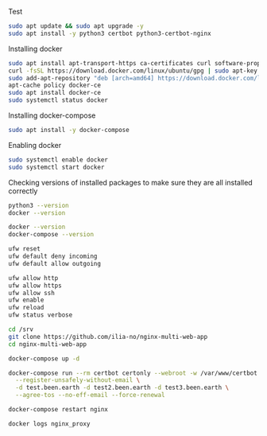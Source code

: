 Test

```bash
sudo apt update && sudo apt upgrade -y
sudo apt install -y python3 certbot python3-certbot-nginx
```

Installing docker

```bash
sudo apt install apt-transport-https ca-certificates curl software-properties-common
curl -fsSL https://download.docker.com/linux/ubuntu/gpg | sudo apt-key add -
sudo add-apt-repository "deb [arch=amd64] https://download.docker.com/linux/ubuntu focal stable"
apt-cache policy docker-ce
sudo apt install docker-ce
sudo systemctl status docker
```

Installing docker-compose
```bash
sudo apt install -y docker-compose
```

Enabling docker

```bash
sudo systemctl enable docker
sudo systemctl start docker
```

Checking versions of installed packages to make sure they are all installed correctly

```bash
python3 --version
docker --version
```

```bash
docker --version
docker-compose --version
```

```bash
ufw reset
ufw default deny incoming
ufw default allow outgoing

ufw allow http
ufw allow https
ufw allow ssh
ufw enable
ufw reload
ufw status verbose
```


```bash
cd /srv
git clone https://github.com/ilia-no/nginx-multi-web-app
cd nginx-multi-web-app
```

```bash
docker-compose up -d
```

```bash
docker-compose run --rm certbot certonly --webroot -w /var/www/certbot \
  --register-unsafely-without-email \
  -d test.been.earth -d test2.been.earth -d test3.been.earth \
  --agree-tos --no-eff-email --force-renewal
```

```bash
docker-compose restart nginx
```


```bash
docker logs nginx_proxy
```